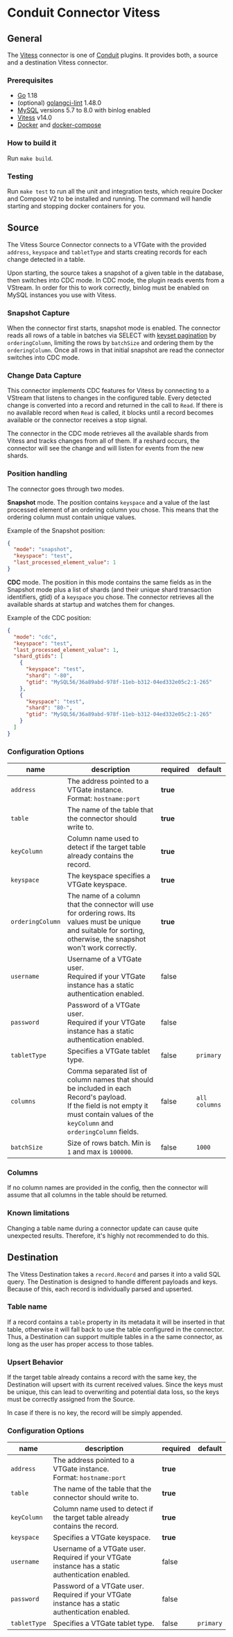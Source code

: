 # Conduit Connector Vitess

## General

The [Vitess](https://vitess.io/) connector is one of [Conduit](https://github.com/ConduitIO/conduit) plugins. It provides both, a source and a destination Vitess connector.

### Prerequisites

- [Go](https://go.dev/) 1.18
- (optional) [golangci-lint](https://github.com/golangci/golangci-lint) 1.48.0
- [MySQL](https://www.mysql.com/) versions 5.7 to 8.0 with binlog enabled
- [Vitess](https://vitess.io/docs/14.0/get-started/) v14.0
- [Docker](https://www.docker.com/) and [docker-compose](https://docs.docker.com/compose/)

### How to build it

Run `make build`.

### Testing

Run `make test` to run all the unit and integration tests, which require Docker and Compose V2 to be installed and running. The command will handle starting and stopping docker containers for you.

## Source

The Vitess Source Connector connects to a VTGate with the provided `address`, `keyspace` and `tabletType` and starts creating records for each change detected in a table.

Upon starting, the source takes a snapshot of a given table in the database, then switches into CDC mode. In CDC mode, the plugin reads events from a VStream. In order for this to work correctly, binlog must be enabled on MySQL instances you use with Vitess.

### Snapshot Capture

When the connector first starts, snapshot mode is enabled. The connector reads all rows of a table in batches via SELECT with [keyset pagination](https://use-the-index-luke.com/no-offset) by `orderingColumn`, limiting the rows by `batchSize` and ordering them by the `orderingColumn`. Once all rows in that initial snapshot are read the connector switches into CDC mode.

### Change Data Capture

This connector implements CDC features for Vitess by connecting to a VStream that listens to changes in the configured table. Every detected change is converted into a record and returned in the call to `Read`. If there is no available record when `Read` is called, it blocks until a record becomes available or the connector receives a stop signal.

The connector in the CDC mode retrieves all the available shards from Vitess and tracks changes from all of them. If a reshard occurs, the connector will see the change and will listen for events from the new shards.

### Position handling

The connector goes through two modes.

**Snapshot** mode. The position contains `keyspace` and a value of the last processed element of an ordering column you chose. This means that the ordering column must contain unique values.

Example of the Snapshot position:

```json
{
  "mode": "snapshot",
  "keyspace": "test",
  "last_processed_element_value": 1
}
```

**CDC** mode. The position in this mode contains the same fields as in the Snapshot mode plus a list of shards (and their unique shard transaction identifiers, gtid) of a `keyspace` you chose. The connector retrieves all the available shards at startup and watches them for changes.

Example of the CDC position:

```json
{
  "mode": "cdc",
  "keyspace": "test",
  "last_processed_element_value": 1,
  "shard_gtids": [
    {
      "keyspace": "test",
      "shard": "-80",
      "gtid": "MySQL56/36a89abd-978f-11eb-b312-04ed332e05c2:1-265"
    },
    {
      "keyspace": "test",
      "shard": "80-",
      "gtid": "MySQL56/36a89abd-978f-11eb-b312-04ed332e05c2:1-265"
    }
  ]
}
```

### Configuration Options

| name             | description                                                                                                                                                                                  | required | default       |
| ---------------- | -------------------------------------------------------------------------------------------------------------------------------------------------------------------------------------------- | -------- | ------------- |
| `address`        | The address pointed to a VTGate instance.<br />Format: `hostname:port`                                                                                                                       | **true** |               |
| `table`          | The name of the table that the connector should write to.                                                                                                                                    | **true** |               |
| `keyColumn`      | Column name used to detect if the target table already contains the record.                                                                                                                  | **true** |               |
| `keyspace`       | The keyspace specifies a VTGate keyspace.                                                                                                                                                    | **true** |               |
| `orderingColumn` | The name of a column that the connector will use for ordering rows. Its values must be unique and suitable for sorting, otherwise, the snapshot won't work correctly.                        | **true** |               |
| `username`       | Username of a VTGate user.<br />Required if your VTGate instance has a static authentication enabled.                                                                                        | false    |               |
| `password`       | Password of a VTGate user.<br />Required if your VTGate instance has a static authentication enabled.                                                                                        | false    |               |
| `tabletType`     | Specifies a VTGate tablet type.                                                                                                                                                              | false    | `primary`     |
| `columns`        | Comma separated list of column names that should be included in each Record's payload.<br />If the field is not empty it must contain values of the `keyColumn` and `orderingColumn` fields. | false    | `all columns` |
| `batchSize`      | Size of rows batch. Min is `1` and max is `100000`.                                                                                                                                          | false    | `1000`        |

### Columns

If no column names are provided in the config, then the connector will assume that all columns in the table should be returned.

### Known limitations

Changing a table name during a connector update can cause quite unexpected results. Therefore, it's highly not recommended to do this.

## Destination

The Vitess Destination takes a `record.Record` and parses it into a valid SQL query. The Destination is designed to handle different payloads and keys. Because of this, each record is individually parsed and upserted.

### Table name

If a record contains a `table` property in its metadata it will be inserted in that table, otherwise it will fall back
to use the table configured in the connector. Thus, a Destination can support multiple tables in a the same connector, as long as the user has proper access to those tables.

### Upsert Behavior

If the target table already contains a record with the same key, the Destination will upsert with its current received
values. Since the keys must be unique, this can lead to overwriting and potential data loss, so the keys must be correctly assigned from the Source.

In case if there is no key, the record will be simply appended.

### Configuration Options

| name         | description                                                                                           | required | default   |
| ------------ | ----------------------------------------------------------------------------------------------------- | -------- | --------- |
| `address`    | The address pointed to a VTGate instance.<br />Format: `hostname:port`                                | **true** |           |
| `table`      | The name of the table that the connector should write to.                                             | **true** |           |
| `keyColumn`  | Column name used to detect if the target table already contains the record.                           | **true** |           |
| `keyspace`   | Specifies a VTGate keyspace.                                                                          | **true** |           |
| `username`   | Username of a VTGate user.<br />Required if your VTGate instance has a static authentication enabled. | false    |           |
| `password`   | Password of a VTGate user.<br />Required if your VTGate instance has a static authentication enabled. | false    |           |
| `tabletType` | Specifies a VTGate tablet type.                                                                       | false    | `primary` |

